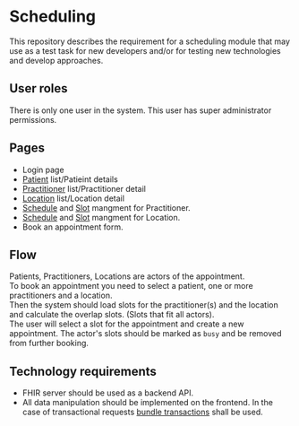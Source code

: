 # Scheduling

This repository describes the requirement for a scheduling module that may use as a test task for new developers and/or for testing new technologies and develop approaches.

## User roles
There is only one user in the system. This user has super administrator permissions.

## Pages
* Login page
* [Patient](https://www.hl7.org/fhir/patient.html) list/Patieint details
* [Practitioner](https://www.hl7.org/fhir/practitioner.html) list/Practitioner detail
* [Location](https://www.hl7.org/fhir/location.html) list/Location detail
* [Schedule](https://www.hl7.org/fhir/schedule.html) and [Slot](https://www.hl7.org/fhir/slot.html) mangment for Practitioner.
* [Schedule](https://www.hl7.org/fhir/schedule.html) and [Slot](https://www.hl7.org/fhir/slot.html) mangment for Location.
* Book an appointment form.

## Flow
Patients, Practitioners, Locations are actors of the appointment.   
To book an appointment you need to select a patient, one or more practitioners and a location.  
Then the system should load slots for the practitioner(s) and the location and calculate the overlap slots. (Slots that fit all actors).  
The user will select a slot for the appointment and create a new appointment. The actor's slots should be marked as `busy` and be removed from further booking.

## Technology requirements
* FHIR server should be used as a backend API.
* All data manipulation should be implemented on the frontend. In the case of transactional requests [bundle transactions](http://hl7.org/fhir/http.html#transaction) shall be used. 




